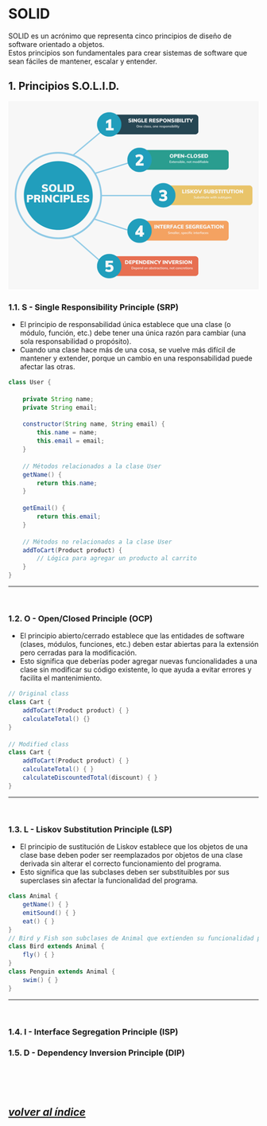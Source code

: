 # SOLID
SOLID es un acrónimo que representa cinco principios de diseño de software orientado a objetos.  
Estos principios son fundamentales para crear sistemas de software que sean fáciles de mantener, escalar y entender.

## 1. Principios S.O.L.I.D.
![SOLID](../_img/solid_principles.png)
### 1.1. S - Single Responsibility Principle (SRP)
- El principio de responsabilidad única establece que una clase (o módulo, función, etc.) debe tener una única razón para cambiar (una sola responsabilidad o propósito).
- Cuando una clase hace más de una cosa, se vuelve más difícil de mantener y extender, porque un cambio en una responsabilidad puede afectar las otras.
```java
class User {

    private String name;
    private String email;
    
    constructor(String name, String email) {
        this.name = name;
        this.email = email;
    }

    // Métodos relacionados a la clase User
    getName() {
        return this.name;
    }

    getEmail() {
        return this.email;
    }

    // Métodos no relacionados a la clase User
    addToCart(Product product) {
        // Lógica para agregar un producto al carrito
    }
}
```
---
<br>


### 1.2. O - Open/Closed Principle (OCP)
- El principio abierto/cerrado establece que las entidades de software (clases, módulos, funciones, etc.) deben estar abiertas para la extensión pero cerradas para la modificación.
- Esto significa que deberías poder agregar nuevas funcionalidades a una clase sin modificar su código existente, lo que ayuda a evitar errores y facilita el mantenimiento.
```java
// Original class
class Cart {
    addToCart(Product product) { }
    calculateTotal() {}
}

// Modified class
class Cart {
    addToCart(Product product) { }
    calculateTotal() { }
    calculateDiscountedTotal(discount) { }
}
```
---
<br>


### 1.3. L - Liskov Substitution Principle (LSP)
- El principio de sustitución de Liskov establece que los objetos de una clase base deben poder ser reemplazados por objetos de una clase derivada sin alterar el correcto funcionamiento del programa.
- Esto significa que las subclases deben ser substituibles por sus superclases sin afectar la funcionalidad del programa.
```java
class Animal {
    getName() { }
    emitSound() { }
    eat() { }
}
// Bird y Fish son subclases de Animal que extienden su funcionalidad pero no deberían modificar su comportamiento.
class Bird extends Animal {
    fly() { }
}
class Penguin extends Animal {
    swim() { }
}
```
---
<br>


### 1.4. I - Interface Segregation Principle (ISP)
### 1.5. D - Dependency Inversion Principle (DIP)

<br><br><br>

## *[volver al índice](../README.md)*